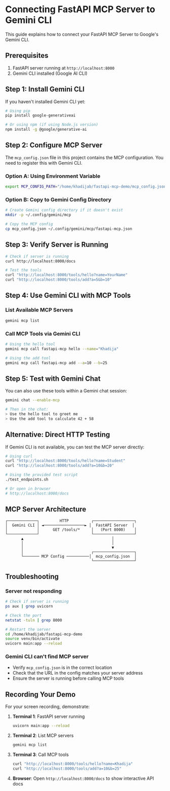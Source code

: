 # Connecting FastAPI MCP Server to Gemini CLI

This guide explains how to connect your FastAPI MCP Server to Google's Gemini CLI.

## Prerequisites

1. FastAPI server running at `http://localhost:8000`
2. Gemini CLI installed (Google AI CLI)

## Step 1: Install Gemini CLI

If you haven't installed Gemini CLI yet:

```bash
# Using pip
pip install google-generativeai

# Or using npm (if using Node.js version)
npm install -g @google/generative-ai
```

## Step 2: Configure MCP Server

The `mcp_config.json` file in this project contains the MCP configuration. You need to register this with Gemini CLI.

### Option A: Using Environment Variable

```bash
export MCP_CONFIG_PATH="/home/khadijab/fastapi-mcp-demo/mcp_config.json"
```

### Option B: Copy to Gemini Config Directory

```bash
# Create Gemini config directory if it doesn't exist
mkdir -p ~/.config/gemini/mcp

# Copy the MCP config
cp mcp_config.json ~/.config/gemini/mcp/fastapi-mcp.json
```

## Step 3: Verify Server is Running

```bash
# Check if server is running
curl http://localhost:8000/docs

# Test the tools
curl "http://localhost:8000/tools/hello?name=YourName"
curl "http://localhost:8000/tools/add?a=5&b=10"
```

## Step 4: Use Gemini CLI with MCP Tools

### List Available MCP Servers
```bash
gemini mcp list
```

### Call MCP Tools via Gemini CLI

```bash
# Using the hello tool
gemini mcp call fastapi-mcp hello --name="Khadija"

# Using the add tool
gemini mcp call fastapi-mcp add --a=10 --b=25
```

## Step 5: Test with Gemini Chat

You can also use these tools within a Gemini chat session:

```bash
gemini chat --enable-mcp

# Then in the chat:
> Use the hello tool to greet me
> Use the add tool to calculate 42 + 58
```

## Alternative: Direct HTTP Testing

If Gemini CLI is not available, you can test the MCP server directly:

```bash
# Using curl
curl "http://localhost:8000/tools/hello?name=Student"
curl "http://localhost:8000/tools/add?a=10&b=20"

# Using the provided test script
./test_endpoints.sh

# Or open in browser
# http://localhost:8000/docs
```

## MCP Server Architecture

```
┌─────────────┐         HTTP          ┌──────────────────┐
│  Gemini CLI │ ◄──────────────────► │  FastAPI Server  │
│             │      GET /tools/*     │   (Port 8000)    │
└─────────────┘                       └──────────────────┘
       ▲                                       │
       │                                       │
       │                                       ▼
       │                              ┌──────────────────┐
       └─────── MCP Config ──────────│  mcp_config.json  │
                                      └──────────────────┘
```

## Troubleshooting

### Server not responding
```bash
# Check if server is running
ps aux | grep uvicorn

# Check the port
netstat -tuln | grep 8000

# Restart the server
cd /home/khadijab/fastapi-mcp-demo
source venv/bin/activate
uvicorn main:app --reload
```

### Gemini CLI can't find MCP server
- Verify `mcp_config.json` is in the correct location
- Check that the URL in the config matches your server address
- Ensure the server is running before calling MCP tools

## Recording Your Demo

For your screen recording, demonstrate:

1. **Terminal 1**: FastAPI server running
   ```bash
   uvicorn main:app --reload
   ```

2. **Terminal 2**: List MCP servers
   ```bash
   gemini mcp list
   ```

3. **Terminal 3**: Call MCP tools
   ```bash
   curl "http://localhost:8000/tools/hello?name=Khadija"
   curl "http://localhost:8000/tools/add?a=10&b=25"
   ```

4. **Browser**: Open `http://localhost:8000/docs` to show interactive API docs

